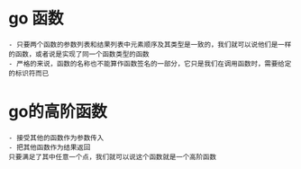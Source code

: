 # go 函数
    - 只要两个函数的参数列表和结果列表中元素顺序及其类型是一致的，我们就可以说他们是一样的函数，或者说是实现了同一个函数类型的函数 
    - 严格的来说，函数的名称也不能算作函数签名的一部分，它只是我们在调用函数时，需要给定的标识符而已 

# go的高阶函数
    - 接受其他的函数作为参数传入
    - 把其他函数作为结果返回
    只要满足了其中任意一个点，我们就可以说这个函数就是一个高阶函数